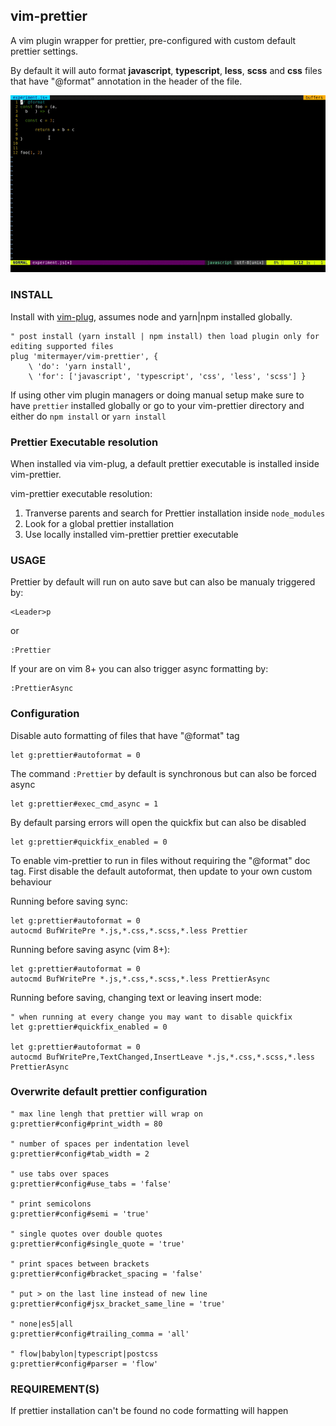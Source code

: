## vim-prettier

A vim plugin wrapper for prettier, pre-configured with custom default prettier settings.

By default it will auto format **javascript**, **typescript**, **less**, **scss** and **css** files that have "@format" annotation in the header of the file.

![vim-prettier](/media/vim-prettier.gif?raw=true "vim-prettier")

### INSTALL 

Install with [vim-plug](https://github.com/junegunn/vim-plug), assumes node and yarn|npm installed globally.

```vim
" post install (yarn install | npm install) then load plugin only for editing supported files
plug 'mitermayer/vim-prettier', { 
	\ 'do': 'yarn install', 
	\ 'for': ['javascript', 'typescript', 'css', 'less', 'scss'] } 
```

If using other vim plugin managers or doing manual setup make sure to have `prettier` installed globally or go to your vim-prettier directory and either do `npm install` or `yarn install`

### Prettier Executable resolution

When installed via vim-plug, a default prettier executable is installed inside vim-prettier.

vim-prettier executable resolution:

1. Tranverse parents and search for Prettier installation inside `node_modules`
2. Look for a global prettier installation
3. Use locally installed vim-prettier prettier executable

### USAGE

Prettier by default will run on auto save but can also be manualy triggered by:

```vim
<Leader>p
```
or

```vim
:Prettier
```

If your are on vim 8+ you can also trigger async formatting by:

```vim
:PrettierAsync
```

### Configuration

Disable auto formatting of files that have "@format" tag 

```vim
let g:prettier#autoformat = 0
```

The command `:Prettier` by default is synchronous but can also be forced async

```vim
let g:prettier#exec_cmd_async = 1
```

By default parsing errors will open the quickfix but can also be disabled

```vim
let g:prettier#quickfix_enabled = 0
```

To enable vim-prettier to run in files without requiring the "@format" doc tag.
First disable the default autoformat, then update to your own custom behaviour

Running before saving sync:

```vim
let g:prettier#autoformat = 0
autocmd BufWritePre *.js,*.css,*.scss,*.less Prettier
```

Running before saving async (vim 8+):

```vim
let g:prettier#autoformat = 0
autocmd BufWritePre *.js,*.css,*.scss,*.less PrettierAsync
```

Running before saving, changing text or leaving insert mode: 

```vim
" when running at every change you may want to disable quickfix
let g:prettier#quickfix_enabled = 0

let g:prettier#autoformat = 0
autocmd BufWritePre,TextChanged,InsertLeave *.js,*.css,*.scss,*.less PrettierAsync
```

### Overwrite default prettier configuration

```vim
" max line lengh that prettier will wrap on
g:prettier#config#print_width = 80

" number of spaces per indentation level
g:prettier#config#tab_width = 2

" use tabs over spaces
g:prettier#config#use_tabs = 'false'

" print semicolons
g:prettier#config#semi = 'true'

" single quotes over double quotes
g:prettier#config#single_quote = 'true' 

" print spaces between brackets
g:prettier#config#bracket_spacing = 'false' 

" put > on the last line instead of new line
g:prettier#config#jsx_bracket_same_line = 'true' 

" none|es5|all
g:prettier#config#trailing_comma = 'all'

" flow|babylon|typescript|postcss
g:prettier#config#parser = 'flow'

```
### REQUIREMENT(S) 

If prettier installation can't be found no code formatting will happen
